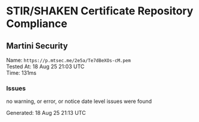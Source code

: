 # STIR/SHAKEN Certificate Repository Compliance

## Martini Security

Name: `https://p.mtsec.me/2e5a/Te7dBeXOs-cM.pem`\
Tested At: 18 Aug 25 21:03 UTC\
Time: 131ms

### Issues

no warning, or error, or notice date level issues were found

Generated: 18 Aug 25 21:13 UTC